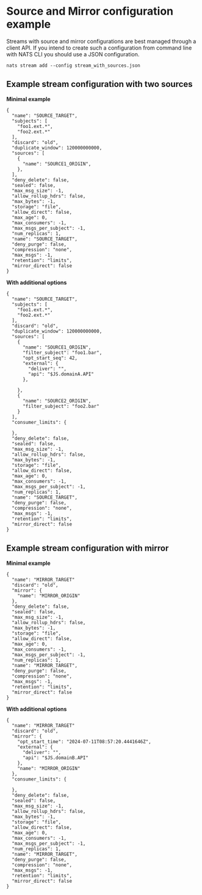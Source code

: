 # Source and Mirror configuration example

Streams with source and mirror configurations are best managed through a client API. If you intend to create such a configuration from command line with NATS CLI you should use a JSON configuration. 

````
nats stream add --config stream_with_sources.json
````

## Example stream configuration with two sources

**Minimal example**
````
{
  "name": "SOURCE_TARGET",
  "subjects": [
    "foo1.ext.*",
    "foo2.ext.*"
  ],
  "discard": "old",
  "duplicate_window": 120000000000,
  "sources": [
    {
      "name": "SOURCE1_ORIGIN",
    },
  ],
  "deny_delete": false,
  "sealed": false,
  "max_msg_size": -1,
  "allow_rollup_hdrs": false,
  "max_bytes": -1,
  "storage": "file",
  "allow_direct": false,
  "max_age": 0,
  "max_consumers": -1,
  "max_msgs_per_subject": -1,
  "num_replicas": 1,
  "name": "SOURCE_TARGET",
  "deny_purge": false,
  "compression": "none",
  "max_msgs": -1,
  "retention": "limits",
  "mirror_direct": false
}
````

**With additional options**

````
{
  "name": "SOURCE_TARGET",
  "subjects": [
    "foo1.ext.*",
    "foo2.ext.*"
  ],
  "discard": "old",
  "duplicate_window": 120000000000,
  "sources": [
    {
      "name": "SOURCE1_ORIGIN",
      "filter_subject": "foo1.bar",
      "opt_start_seq": 42,
      "external": {
        "deliver": "",
        "api": "$JS.domainA.API"
      },
      
    },
    {
      "name": "SOURCE2_ORIGIN",
      "filter_subject": "foo2.bar"
    }
  ],
  "consumer_limits": {
    
  },
  "deny_delete": false,
  "sealed": false,
  "max_msg_size": -1,
  "allow_rollup_hdrs": false,
  "max_bytes": -1,
  "storage": "file",
  "allow_direct": false,
  "max_age": 0,
  "max_consumers": -1,
  "max_msgs_per_subject": -1,
  "num_replicas": 1,
  "name": "SOURCE_TARGET",
  "deny_purge": false,
  "compression": "none",
  "max_msgs": -1,
  "retention": "limits",
  "mirror_direct": false
}
````

## Example stream configuration with mirror


**Minimal example**

````
{
  "name": "MIRROR_TARGET"
  "discard": "old",
  "mirror": {
    "name": "MIRROR_ORIGIN"
  },
  "deny_delete": false,
  "sealed": false,
  "max_msg_size": -1,
  "allow_rollup_hdrs": false,
  "max_bytes": -1,
  "storage": "file",
  "allow_direct": false,
  "max_age": 0,
  "max_consumers": -1,
  "max_msgs_per_subject": -1,
  "num_replicas": 1,
  "name": "MIRROR_TARGET",
  "deny_purge": false,
  "compression": "none",
  "max_msgs": -1,
  "retention": "limits",
  "mirror_direct": false
}
````


**With additional options**

````
{
  "name": "MIRROR_TARGET"
  "discard": "old",
  "mirror": {
    "opt_start_time": "2024-07-11T08:57:20.4441646Z",
    "external": {
      "deliver": "",
      "api": "$JS.domainB.API"
    },
    "name": "MIRROR_ORIGIN"
  },
  "consumer_limits": {
    
  },
  "deny_delete": false,
  "sealed": false,
  "max_msg_size": -1,
  "allow_rollup_hdrs": false,
  "max_bytes": -1,
  "storage": "file",
  "allow_direct": false,
  "max_age": 0,
  "max_consumers": -1,
  "max_msgs_per_subject": -1,
  "num_replicas": 1,
  "name": "MIRROR_TARGET",
  "deny_purge": false,
  "compression": "none",
  "max_msgs": -1,
  "retention": "limits",
  "mirror_direct": false
}
````